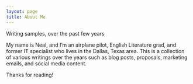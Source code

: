 ```yaml
---
layout: page
title: About Me
---
```

<p class="message">
Writing samples, over the past few years
</p>

My name is Neal, and I’m an airplane pilot, English Literature grad, and former IT specialist who lives in the Dallas, Texas area.  This is a collection of various writings over the years such as blog posts, proposals, marketing emails, and social media content.

Thanks for reading!
